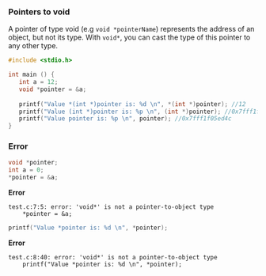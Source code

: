 ### Pointers to void

A pointer of type void (e.g ``void *pointerName``) represents the address of an object,  but not its type. With ``void*``, you can cast the type of this pointer to any other type.

```c
#include <stdio.h>

int main () {
   int a = 12;
   void *pointer = &a;
   
   printf("Value *(int *)pointer is: %d \n", *(int *)pointer); //12
   printf("Value (int *)pointer is: %p \n", (int *)pointer); //0x7fff1f05ed4c
   printf("Value pointer is: %p \n", pointer); //0x7fff1f05ed4c
}
```

### Error

```c
void *pointer;
int a = 0;
*pointer = &a;
```
**Error**
```
test.c:7:5: error: 'void*' is not a pointer-to-object type
    *pointer = &a;
```

```c
printf("Value *pointer is: %d \n", *pointer);
```

**Error**
```
test.c:8:40: error: 'void*' is not a pointer-to-object type
    printf("Value *pointer is: %d \n", *pointer);
```
